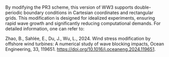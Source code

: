 By modifying the PR3 scheme, this version of WW3 supports double-periodic boundary conditions in Cartesian coordinates and rectangular grids. This modification is designed for idealized experiments, ensuring rapid wave growth and significantly reducing computational demands. For detailed information, one can refer to:

Zhao, B., Sahlée, E., Du, J., Wu, L., 2024. Wind stress modification by offshore wind turbines: A numerical study of wave blocking impacts, Ocean Engineering, 33, 119651. https://doi.org/10.1016/j.oceaneng.2024.119651.
